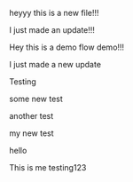heyyy this is a new file!!!

I just made an update!!!

Hey this is a demo flow demo!!!

I just made a new update

Testing

some new test

another test

my new test

hello

This is me testing123